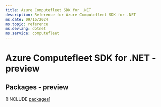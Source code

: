 ```yaml
---
title: Azure Computefleet SDK for .NET
description: Reference for Azure Computefleet SDK for .NET
ms.date: 09/16/2024
ms.topic: reference
ms.devlang: dotnet
ms.service: computefleet
---
```

# Azure Computefleet SDK for .NET - preview
## Packages - preview
[!INCLUDE [packages](computefleet-index.md)]